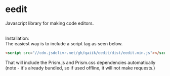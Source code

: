 # eedit
Javascript library for making code editors.<br><br>

Installation:<br>
The easiest way is to include a script tag as seen below.
```html
<script src="//cdn.jsdelivr.net/gh/qaiik/eedit/dist/eedit.min.js"></script>
```
That will include the Prism.js and Prism.css dependencies automatically (note - it's already bundled, so if used offline, it will not make requests.)

